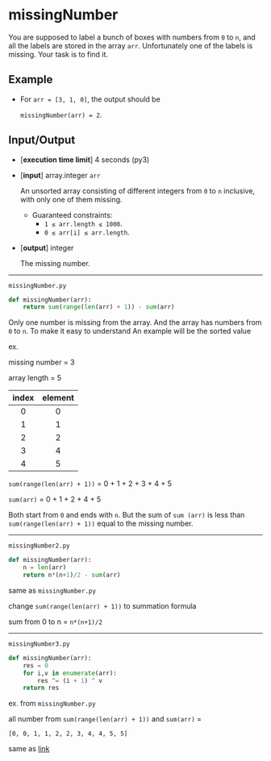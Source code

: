 # missingNumber

You are supposed to label a bunch of boxes with numbers from `0` to `n`, and all the labels are stored in the array `arr`. Unfortunately one of the labels is missing. Your task is to find it.

## Example

* For `arr = [3, 1, 0]`, the output should be
 
    `missingNumber(arr) = 2`.

## Input/Output
* [**execution time limit**] 4 seconds (py3)
* [**input**] array.integer `arr`

    An unsorted array consisting of different integers from `0` to `n` inclusive, with only one of them missing.

  * Guaranteed constraints:
    * `1 ≤ arr.length ≤ 1000`.
    * `0 ≤ arr[i] ≤ arr.length`.
* [**output**] integer

    The missing number.

---

`missingNumber.py`

```python
def missingNumber(arr):
    return sum(range(len(arr) + 1)) - sum(arr)
```

Only one number is missing from the array. And the array has numbers from `0` to `n`. To make it easy to understand An example will be the sorted value

ex.

missing number = 3

array length = 5

|index|element|
|:--:|:--:|
|0|0|
|1|1|
|2|2|
|3|4|
|4|5|

`sum(range(len(arr) + 1))` = 0 + 1 + 2 + 3 + 4 + 5 

`sum(arr)` = 0 + 1 + 2 + 4 + 5

Both start from `0` and ends with `n`. But the sum of `sum (arr)` is less than `sum(range(len(arr) + 1))` equal to the missing number.

---
`missingNumber2.py`

```python
def missingNumber(arr):
    n = len(arr)
    return n*(n+1)/2 - sum(arr)
```
same as `missingNumber.py` 

change `sum(range(len(arr) + 1))` to summation formula

sum from 0 to n = `n*(n+1)/2`

---
`missingNumber3.py`

```python
def missingNumber(arr):
    res = 0
    for i,v in enumerate(arr):
        res ^= (i + 1) ^ v
    return res
```

ex. from `missingNumber.py`

all number from `sum(range(len(arr) + 1))` and `sum(arr)` = 

`[0, 0, 1, 1, 2, 2, 3, 4, 4, 5, 5]`

same as [link](../../Bits/1.singleNumber/README.MD)